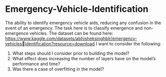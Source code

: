 # Emergency-Vehicle-Identification

The ability to identify emergency vehicle aids, reducing any confusion in the event of an emergency. The task here is to classify emergence and non-emergence vehicles. The dataset can be found here: https://www.kaggle.com/datasets/abhisheksinghblr/emergency-vehiclesidentification?resource=download
I want to consider the following:
1. What steps should I consider prior to building the model?
2. What effect does increasing the number of layers have on the model’s performance and time?
3. Was there a case of overfitting in the model? 
